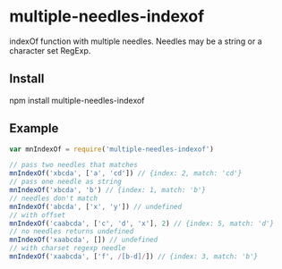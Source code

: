 # multiple-needles-indexof

indexOf function with multiple needles. Needles may be a string or a character set RegExp.

## Install
npm install multiple-needles-indexof

## Example
``` javascript
var mnIndexOf = require('multiple-needles-indexof')

// pass two needles that matches
mnIndexOf('xbcda', ['a', 'cd']) // {index: 2, match: 'cd'}
// pass one needle as string
mnIndexOf('xbcda', 'b') // {index: 1, match: 'b'}
// needles don't match
mnIndexOf('abcda', ['x', 'y']) // undefined
// with offset
mnIndexOf('caabcda', ['c', 'd', 'x'], 2) // {index: 5, match: 'd'}
// no needles returns undefined
mnIndexOf('xaabcda', []) // undefined
// with charset regexp needle
mnIndexOf('xaabcda', ['f', /[b-d]/]) // {index: 3, match: 'b'}
```